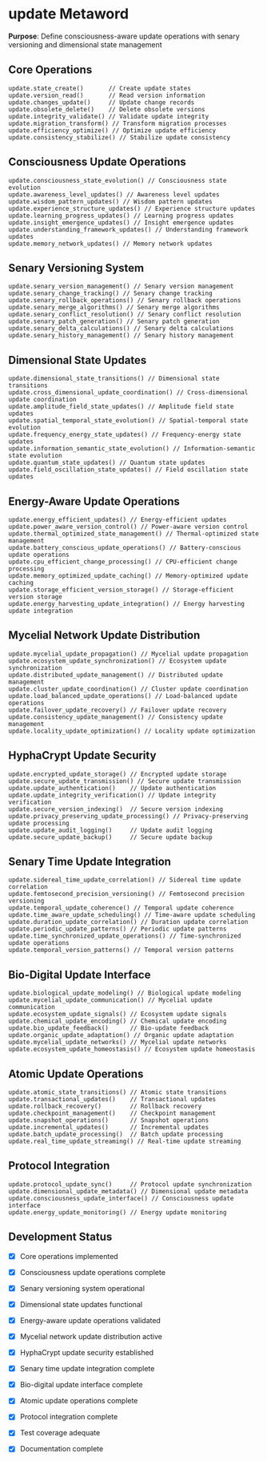 # update Metaword

**Purpose**: Define consciousness-aware update operations with senary versioning and dimensional state management

## Core Operations

```hyphos
update.state_create()       // Create update states
update.version_read()       // Read version information
update.changes_update()     // Update change records
update.obsolete_delete()    // Delete obsolete versions
update.integrity_validate() // Validate update integrity
update.migration_transform() // Transform migration processes
update.efficiency_optimize() // Optimize update efficiency
update.consistency_stabilize() // Stabilize update consistency
```

## Consciousness Update Operations

```hyphos
update.consciousness_state_evolution() // Consciousness state evolution
update.awareness_level_updates() // Awareness level updates
update.wisdom_pattern_updates() // Wisdom pattern updates
update.experience_structure_updates() // Experience structure updates
update.learning_progress_updates() // Learning progress updates
update.insight_emergence_updates() // Insight emergence updates
update.understanding_framework_updates() // Understanding framework updates
update.memory_network_updates() // Memory network updates
```

## Senary Versioning System

```hyphos
update.senary_version_management() // Senary version management
update.senary_change_tracking() // Senary change tracking
update.senary_rollback_operations() // Senary rollback operations
update.senary_merge_algorithms() // Senary merge algorithms
update.senary_conflict_resolution() // Senary conflict resolution
update.senary_patch_generation() // Senary patch generation
update.senary_delta_calculations() // Senary delta calculations
update.senary_history_management() // Senary history management
```

## Dimensional State Updates

```hyphos
update.dimensional_state_transitions() // Dimensional state transitions
update.cross_dimensional_update_coordination() // Cross-dimensional update coordination
update.amplitude_field_state_updates() // Amplitude field state updates
update.spatial_temporal_state_evolution() // Spatial-temporal state evolution
update.frequency_energy_state_updates() // Frequency-energy state updates
update.information_semantic_state_evolution() // Information-semantic state evolution
update.quantum_state_updates() // Quantum state updates
update.field_oscillation_state_updates() // Field oscillation state updates
```

## Energy-Aware Update Operations

```hyphos
update.energy_efficient_updates() // Energy-efficient updates
update.power_aware_version_control() // Power-aware version control
update.thermal_optimized_state_management() // Thermal-optimized state management
update.battery_conscious_update_operations() // Battery-conscious update operations
update.cpu_efficient_change_processing() // CPU-efficient change processing
update.memory_optimized_update_caching() // Memory-optimized update caching
update.storage_efficient_version_storage() // Storage-efficient version storage
update.energy_harvesting_update_integration() // Energy harvesting update integration
```

## Mycelial Network Update Distribution

```hyphos
update.mycelial_update_propagation() // Mycelial update propagation
update.ecosystem_update_synchronization() // Ecosystem update synchronization
update.distributed_update_management() // Distributed update management
update.cluster_update_coordination() // Cluster update coordination
update.load_balanced_update_operations() // Load-balanced update operations
update.failover_update_recovery() // Failover update recovery
update.consistency_update_management() // Consistency update management
update.locality_update_optimization() // Locality update optimization
```

## HyphaCrypt Update Security

```hyphos
update.encrypted_update_storage() // Encrypted update storage
update.secure_update_transmission() // Secure update transmission
update.update_authentication()    // Update authentication
update.update_integrity_verification() // Update integrity verification
update.secure_version_indexing()  // Secure version indexing
update.privacy_preserving_update_processing() // Privacy-preserving update processing
update.update_audit_logging()     // Update audit logging
update.secure_update_backup()     // Secure update backup
```

## Senary Time Update Integration

```hyphos
update.sidereal_time_update_correlation() // Sidereal time update correlation
update.femtosecond_precision_versioning() // Femtosecond precision versioning
update.temporal_update_coherence() // Temporal update coherence
update.time_aware_update_scheduling() // Time-aware update scheduling
update.duration_update_correlation() // Duration update correlation
update.periodic_update_patterns() // Periodic update patterns
update.time_synchronized_update_operations() // Time-synchronized update operations
update.temporal_version_patterns() // Temporal version patterns
```

## Bio-Digital Update Interface

```hyphos
update.biological_update_modeling() // Biological update modeling
update.mycelial_update_communication() // Mycelial update communication
update.ecosystem_update_signals() // Ecosystem update signals
update.chemical_update_encoding() // Chemical update encoding
update.bio_update_feedback()      // Bio-update feedback
update.organic_update_adaptation() // Organic update adaptation
update.mycelial_update_networks() // Mycelial update networks
update.ecosystem_update_homeostasis() // Ecosystem update homeostasis
```

## Atomic Update Operations

```hyphos
update.atomic_state_transitions() // Atomic state transitions
update.transactional_updates()    // Transactional updates
update.rollback_recovery()        // Rollback recovery
update.checkpoint_management()    // Checkpoint management
update.snapshot_operations()      // Snapshot operations
update.incremental_updates()      // Incremental updates
update.batch_update_processing()  // Batch update processing
update.real_time_update_streaming() // Real-time update streaming
```

## Protocol Integration

```hyphos
update.protocol_update_sync()     // Protocol update synchronization
update.dimensional_update_metadata() // Dimensional update metadata
update.consciousness_update_interface() // Consciousness update interface
update.energy_update_monitoring() // Energy update monitoring
```

## Development Status

- [x] Core operations implemented
- [x] Consciousness update operations complete
- [x] Senary versioning system operational
- [x] Dimensional state updates functional
- [x] Energy-aware update operations validated
- [x] Mycelial network update distribution active
- [x] HyphaCrypt update security established
- [x] Senary time update integration complete
- [x] Bio-digital update interface complete
- [x] Atomic update operations complete
- [x] Protocol integration complete
- [x] Test coverage adequate
- [x] Documentation complete

